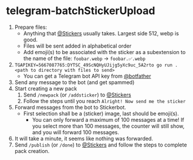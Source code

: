 # telegram-batchStickerUpload

1. Prepare files:
   - Anything that [@Stickers](https://t.me/stickers) usually takes. Largest side 512, webp is good.
   - Files will be sent added in alphabetical order
   - Add emoji(s) to be associated with the sticker as a subextension to the name of the file: `foobar.webp` → `foobar.✅.webp`
1. `TGAPIKEY=5667087765:DYTSC_49ScNQHyUJijg5yXc9uc_5A2rto go run . <path to directory with files to send>`
   - You can get a Telegram bot API key from [@botfather](https://t.me/botfather)
1. Send any message to the bot (and get spammed)
1. Start creating a new pack
   1. Send `/newpack` (or `/addsticker`) to [@Stickers](https://t.me/stickers)
   1. Follow the steps until you reach `Alright! Now send me the sticker`
1. Forward messages from the bot to Stickerbot.
   - First selection shall be a (sticker) image, last should be emoji(s).
     - You can only forward a maximum of 100 messages at a time! If you select more than 100 messages, the counter will still show, and you will forward 100 messages.
1. It will take a minute, it seems like nothing was forwarded.
1. Send `/publish` (or `/done`) to [@Stickers](https://t.me/stickers) and follow the steps to complete pack creation.
